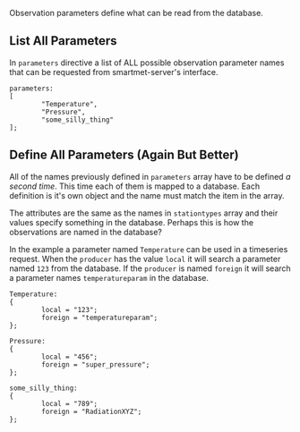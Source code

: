 Observation parameters define what can be read from the database.

## List All Parameters

In `parameters` directive a list of ALL possible observation parameter names that can be requested from smartmet-server's interface.

```
parameters:
[
        "Temperature",
        "Pressure",
        "some_silly_thing"
];
```

## Define All Parameters (Again But Better)

All of the names previously defined in `parameters` array have to be defined _a second time_. This time each of them is mapped to a database. Each definition is it's own object and the name must match the item in the array.

The attributes are the same as the names in `stationtypes` array and their values specify something in the database. Perhaps this is how the observations are named in the database?

In the example a parameter named `Temperature` can be used in a timeseries request. When the `producer` has the value `local` it will search a parameter named `123` from the database. If the `producer` is named `foreign` it will search a parameter names `temperatureparam` in the database.

```
Temperature:
{
        local = "123";
        foreign = "temperatureparam";
};

Pressure:
{
        local = "456";
        foreign = "super_pressure";
};

some_silly_thing:
{
        local = "789";
        foreign = "RadiationXYZ";
};
```
